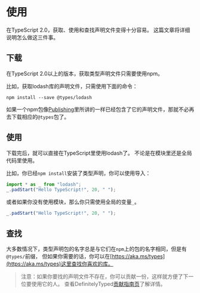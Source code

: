 # 使用

在TypeScript 2.0，获取、使用和查找声明文件变得十分容易。 这篇文章将详细说明怎么做这三件事。

## 下载

在TypeScript 2.0以上的版本，获取类型声明文件只需要使用npm。

比如，获取lodash库的声明文件，只需使用下面的命令：

```text
npm install --save @types/lodash
```

如果一个npm包像[Publishing](publishing.md)里所讲的一样已经包含了它的声明文件，那就不必再去下载相应的`@types`包了。

## 使用

下载完后，就可以直接在TypeScript里使用lodash了。 不论是在模块里还是全局代码里使用。

比如，你已经`npm install`安装了类型声明，你可以使用导入：

```typescript
import * as _ from "lodash";
_.padStart("Hello TypeScript!", 20, " ");
```

或者如果你没有使用模块，那么你只需使用全局的变量`_`。

```typescript
_.padStart("Hello TypeScript!", 20, " ");
```

## 查找

大多数情况下，类型声明包的名字总是与它们在`npm`上的包的名字相同，但是有`@types/`前缀， 但如果你需要的话，你可以在[https://aka.ms/types](https://aka.ms/types)这里查找你喜欢的库。

> 注意：如果你要找的声明文件不存在，你可以贡献一份，这样就方便了下一位要使用它的人。 查看DefinitelyTyped[贡献指南页](http://definitelytyped.org/guides/contributing.html)了解详情。

